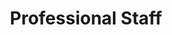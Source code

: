 ---
templateKey: professionals-page
language: en
title: Professional Staff
redirects: /profesionales/
hero:
  display: true
  type: default
  image: /img/hero-professional-staff.jpg
  parallax: false
  title: >
    <span class="dark" class="dark">Professional staff</span>
  indicator: false
  halfSize: true
heading:
  display: true
  classname:  section-reasons
  title: Maximum Training and Experience!
  content: >
    <p class="dv-subtitle text-center">A recognized team of Specialist Dentists with extensive fourth level academic training, long care trajectory and solid leadership in the profession; completely identified with excellence and optimum quality of service.
    </p>

asides:
  display: true
  sections:
    - align: right
      title: >
        <h3 style="font-weight:300;" class="roboto">Dr. Castor José Garabán Povea</h3>
        <h5 class="bebas" style="padding:5px 5px 0px 5px;font-weight:normal;letter-spacing:2px;background:#333;color:#fff">ORAL SURGERY - IMPLANTS</h5>
      content: >
        <ul style="font-weight:400;list-style:none">
          <li><strong>Doctor of Dental Surgery</strong>&nbsp;<em>(Universidad Central de Venezuela, 1994)</em>.</li>
          <li><strong>Specialist Degree in Oral Surgery </strong>&nbsp;<em>(Universidad Central de Venezuela, 2006)</em>.</li>
          <li>Postgraduate Course in Oral Implantology and Implant Prosthodontics.</li>
          <li>Diploma in Osseointegration and Peri-Implant Bone Regeneration.</li>
          <li>Permanent training in Conservative and Microinvasive Surgical Techniques. </li>
          <li>Clinical Expert in the management of multiple systems of Advanced Oral Implantology. </li>
          <li>Academic Assistant Professor at the Faculty of Dentistry, U.C.V. </li>
          <li>Member of Colegio de Odontólogos de Venezuela.</li>
          <li>Member of Colegio de Odontólogos Metropolitano.</li>
          <li>Member of Sociedad Venezolana de Cirugía Buco-Maxilofacial&nbsp;<em>(S.V.C.B.M.F.)</em>.</li>
        </ul>
      image: /img/professionals-dr-castor-jose-garaban-povea.png
      footer:
        display: true
        image:
          src: /img/professionals-dr-castor-jose-garaban-povea-studies.jpg
          display: true
        button:
          text: ''
          to: ''
          display: false
    - align: left
      title: >
        <h3 style="font-weight:300;" class="roboto">Dr. Filomena Montemurro Tafuri</h3>
        <h5 class="bebas" style="padding:5px 5px 0px 5px;font-weight:normal;letter-spacing:2px;background:#333;color:#fff">PROSTHESIS - DENTAL AESTHETICS</h5>
      content: >
        <ul style="font-weight:400;list-style:none">
          <li><strong>Doctor of Dental Surgery</strong>&nbsp;<em>(Universidad Santa María, 2001)</em>.</li>
          <li><strong>Specialist in Prosthodontics</strong>&nbsp;<em>(Collegio dei Docenti di Odontoiatria, Italia, 2003).</em></li>
          <li>Advanced Course in Aesthetic and Restorative Dentistry&nbsp;<em>(U.S.M., 2004).</em></li>
          <li>Master in design and confection of Implant Supported Restorations.</li>
          <li>Residence in applied clinical Prosthodontics and Implantology.</li>
          <li>Multiple training seminars in Smile Design and CAD-CAM Technologies.</li>
          <li>Diploma in Dental Ceramics, Occlusion and Operative Dentistry.</li>
          <li>Private Practice limited to the area of Dental Aesthetics, Prosthetics and Oral Rehabilitation.</li>
          <li>Member of Colegio de Odontólogos de Venezuela.</li>
          <li>Member of Colegio de Odontólogos Metropolitano.</li>
        </ul>
      image: /img/professionals-dr-filomena-montemurro-tafuri.png
      footer:
        display: true
        image:
          src: /img/professionals-dr-filomena-montemurro-tafuri-studies.jpg
          display: true
        button:
          text: ''
          to: ''
          display: false
    - align: right
      title: >
        <h3 style="font-weight:300;" class="roboto">Dr. Javier Martínez Téllez</h3>
        <h5 class="bebas" style="padding:5px 5px 0px 5px;font-weight:normal;letter-spacing:2px;background:#333;color:#fff">GENERAL DENTISTRY - PERIODONTICS</h5>
      content: >
        <ul style="font-weight:400;list-style:none">
          <li><strong>Dentist</strong>&nbsp;<em>(Universidad Central de Venezuela, 2000).</em></li>
          <li><strong>Postgraduate course in Integral Stomatology of the Adult</strong>&nbsp;<em>( Universidad Santa María, 2004).</em></li>
          <li><strong>Specialist Degree in Periodontics</strong>&nbsp;<em>(Universidad Central de Venezuela, 2014).</em></li>
          <li>Aspiring to the degree of DOCTOR OF DENTISTRY.</li>
          <li>Diploma in Advanced Guided Tissue Regeneration Techniques.</li>
          <li>Author of several articles in national and international journals.</li>
          <li>Practice focused on the prevention and treatment of Periodontal Pathology.</li>
          <li>Member of Colegio de Odontólogos de Venezuela.</li>
          <li>Member of Colegio de Odontólogos Metropolitano.</li>
          <li>Member of Sociedad Venezolana de Periodontología.</li>
        </ul>
      image: /img/professionals-dr-javier-martinez-tellez.png
      footer:
        display: true
        image:
          src: /img/professionals-dr-javier-martinez-tellez-studies.jpg
          display: true
        button:
          text: ''
          to: ''
          display: false
    - align: left
      title: >
        <h3 style="font-weight:300;" class="roboto">Dr. José Miguel Gómez Díez</h3>
        <h5 class="bebas" style="padding:5px 5px 0px 5px;font-weight:normal;letter-spacing:2px;background:#333;color:#fff">ORTHODONTICS - DENTOFACIAL ORTHOPEDICS</h5>
      content: >
        <ul style="font-weight:400;list-style:none">
          <li><strong>Doctor of Dental Surgery</strong>&nbsp;<em>(Universidad Central de Venezuela, 1996).</em></li>
          <li><strong>Master Degree in Orthodontics</strong>&nbsp;<em>(Universidad Autónoma de Tamaulipas, México, 2003).</em></li>
          <li>Fellowship Program in Clinical Orthodontics.</li>
          <li>Straight Wire System Certification Course.</li>
          <li>Advanced Training in Occlusion and Craniomandibular Dysfunction.</li>
          <li>Numerous stays of academic formation in Spain, Mexico and USA.</li>
          <li>Exclusive dedication to the Specialty of Orthodontics and Dentofacial Orthopedics.</li>
          <li>Member of Colegio de Odontólogos de Venezuela.</li>
          <li>Member of Colegio de Odontólogos Metropolitano.</li>
          <li>Member of Colegio de Odontólogos del Estado Miranda.</li>
        </ul>
      image: /img/professionals-dr-jose-miguel-gomez-diez.png
      footer:
        display: true
        image:
          src: /img/professionals-dr-jose-miguel-gomez-diez-studies.jpg
          display: true
        button:
          text: ''
          to: ''
          display: false
    - align: right
      title: >
        <h3 style="font-weight:300;" class="roboto">Dr. Vianka Xaviera Torres</h3>
        <h5 class="bebas" style="padding:5px 5px 0px 5px;font-weight:normal;letter-spacing:2px;background:#333;color:#fff">GENERAL DENTISTRY - ENDODONTICS </h5>
      content: >
        <ul style="font-weight:400;list-style:none">
          <li><strong>Doctor of Dental Surgery</strong>&nbsp;<em>(Universidad Central de Venezuela, 2000).</em></li>
          <li><strong>Endodontics Postgraduate course</strong>&nbsp;<em>(Universidad Autónoma de Tamaulipas, México, 2003)</em>.</li>
          <li>Diploma in Pharmacotherapy and Immunopharmacology.</li>
          <li>Clinical Expert in the management of Endo-Periodontal and Endo-Prosthetic Lesions.</li>
          <li>Advanced training in the practical use of Nickel-Titanium Rotary Systems.</li>
          <li>Certified formation in Thermoplastic Condensation and Obturation Techniques.</li>
          <li>Attendance at more than 50 theoretical and practical courses of the Specialty.</li>
          <li>Member of Colegio de Odontólogos de Venezuela.</li>
          <li>Member of Colegio de Odontólogos Metropolitano.</li>
          <li>Member of Colegio de Odontólogos del Estado Miranda.</li>
        </ul>
      image: /img/professionals-dra-vianka-xaviera-torres.png
      footer:
        display: true
        image:
          src: /img/professionals-dra-vianka-xaviera-torres-studies.jpg
          display: true
        button:
          text: ''
          to: ''
          display: false
personal:
  display: true
  title: >
    <h1 style="font-weight:300!important;background:#ededed;" class="roboto dark">Clinic, Laboratory and Administration Staff</h1>
  cards:
    - image: /img/personal-angelo-sansone-ruggero.jpg
      title: DLT. Angelo Sansone Ruggero
      position: Fixed Prosthesis and Dental Ceramics
    - image: /img/personal-denis-diaz-alvarez.jpg
      title: DLT. Denis Díaz Álvarez
      position: Acrylics and Removable Dentures
    - image: /img/personal-vanesa-hernandez.jpg
      title: DLT. Vanesa Hernández
      position: Functional Devices and Active Plates
    - image: /img/personal-aymara-guillen-portillo.jpg
      title: Reception and Patient Care
      position: Reception and attention to Patient
    - image: /img/personal-maria-betancourt-matos.jpg
      title: María Betancourt Matos
      position: Dental Hygienist
    - image: /img/personal-gisela-garcia.jpg
      title: Gisela García
      position: Dental Hygienist
    - image: /img/personal-paola-rivas.jpg
      title: Paola Rivas
      position: Financial Management
    - image: /img/personal-esteban-garrido.jpg
      title: Lic. Esteban Garrido
      position: Administration and Accounting
    - image: /img/personal-maria-jose-tirado.jpg
      title: María José Tirado
      position: Office Coordination and Social Media
      
procedures:
  display: true
  title: Top Quality Dental Center!
  procedures:
    - title: Why Choose Us
      to: /en/the-clinic/why-choose-us/
      img: /img/procedures-why-choose-us.png
    - title: Facilities
      to: /en/the-clinic/facilities/
      img: /img/procedures-facilities.jpg
    - title: Technology
      to: /en/the-clinic/technology/
      img: /img/procedures-technology.jpg
---